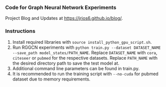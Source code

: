 ### Code for Graph Neural Network Experiments

Project Blog and Updates at https://jrios6.github.io/blog/.

### Instructions
1. Install required libraries with `source install_python_gpu_script.sh`. 
2. Run RGGCN experiments with `python train.py --dataset DATASET_NAME --save_path model_states/PATH_NAME`. Replace `DATASET_NAME` with `cora`, `citeseer` or `pubmed` for the respective datasets. Replace `PATH_NAME` with the desired directory path to save the test model at.
3. Additional command line parameters can be found in train.py. 
4. It is recommended to run the training script with `--no-cuda` for pubmed dataset due to memory requirements.
